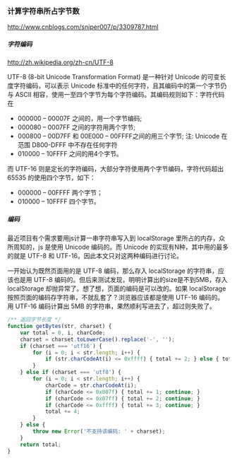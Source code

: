 
### 计算字符串所占字节数

http://www.cnblogs.com/sniper007/p/3309787.html

##### 字符编码

http://zh.wikipedia.org/zh-cn/UTF-8

UTF-8 (8-bit Unicode Transformation Format) 是一种针对 Unicode 的可变长度字符编码，可以表示 Unicode 标准中的任何字符，且其编码中的第一个字节仍与 ASCII 相容，使用一至四个字节为每个字符编码。其编码规则如下：字符代码在
  * 000000 – 00007F 之间的，用一个字节编码;
  * 000080 – 0007FF 之间的字符用两个字节;
  * 000800 – 00D7FF 和 00E000 – 00FFFF之间的用三个字节; 注: Unicode 在范围 D800-DFFF 中不存在任何字符
  * 010000 – 10FFFF 之间的用4个字节。

而 UTF-16 则是定长的字符编码，大部分字符使用两个字节编码，字符代码超出 65535 的使用四个字节，如下：
  * 000000 – 00FFFF 两个字节；
  * 010000 – 10FFFF 四个字节。

##### 编码

最近项目有个需求要用js计算一串字符串写入到 localStorage 里所占的内存，众所周知的，js 是使用 Unicode 编码的。而 Unicode 的实现有N种，其中用的最多的就是 UTF-8 和 UTF-16。因此本文只对这两种编码进行讨论。

一开始认为既然页面用的是 UTF-8 编码，那么存入 localStorage 的字符串，应该也是用 UTF-8 编码的。但后来测试发现，明明计算出的size是不到5MB，存入 localStorage 却抛异常了。想了想，页面的编码是可以改的。如果 localStorage 按照页面的编码存字符串，不就乱套了？浏览器应该都是使用 UTF-16 编码的。用 UTF-16 编码计算出 5MB 的字符串，果然顺利写进去了，超过则失败了。

```js
/** 返回字节长度 */
function getBytes(str, charset) {
    var total = 0, i, charCode;
    charset = charset.toLowerCase().replace('-', '');
    if (charset === 'utf16') {
        for (i = 0; i < str.length; i++) {
            if (str.charCodeAt(i) <= 0xffff) { total += 2; } else { total += 4; }
        }
    } else if (charset === 'utf8') {
        for (i = 0; i < str.length; i++) {
            charCode = str.charCodeAt(i);
            if (charCode <= 0x007f) { total += 1; continue; }
            if (charCode <= 0x07ff) { total += 2; continue; }
            if (charCode <= 0xffff) { total += 3; continue; }
            total += 4;
        }
    } else {
        throw new Error('不支持该编码: ' + charset);
    }
    return total;
}
```









